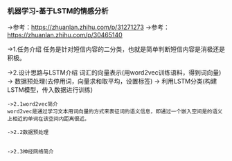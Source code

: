 ### 机器学习-基于LSTM的情感分析

->参考：https://zhuanlan.zhihu.com/p/31271273
->参考：https://zhuanlan.zhihu.com/p/30465140


->1.任务介绍
	任务是针对短信内容的二分类，也就是简单判断短信内容是消极还是积极。

->2.设计思路与LSTM介绍
	词汇的向量表示(用word2vec训练语料，得到词向量) -> 数据预处理(去停用词，向量求和取平均，设置标签) -> 利用LSTM分类(构建LSTM模型，传入数据进行训练)

	->2.1word2vec简介
	word2vec是通过学习文本用词向量的方式来表征词的语义信息，即通过一个嵌入空间是的语义上相近的单词在该空间内距离很近。

	->2.2数据预处理
	

	->2.3神经网络简介

	